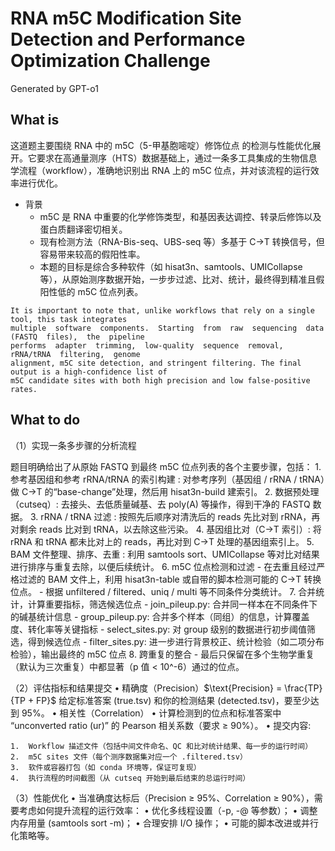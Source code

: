 # RNA m5C Modification Site Detection and Performance Optimization Challenge
Generated by GPT-o1
## What is
这道题主要围绕 RNA 中的 m5C（5-甲基胞嘧啶）修饰位点 的检测与性能优化展开。它要求在高通量测序（HTS）数据基础上，通过一条多工具集成的生物信息学流程（workflow），准确地识别出 RNA 上的 m5C 位点，并对该流程的运行效率进行优化。

- 背景
    - m5C 是 RNA 中重要的化学修饰类型，和基因表达调控、转录后修饰以及蛋白质翻译密切相关。
	- 现有检测方法（RNA-Bis-seq、UBS-seq 等）多基于 C→T 转换信号，但容易带来较高的假阳性率。
	- 本题的目标是综合多种软件（如 hisat3n、samtools、UMICollapse 等），从原始测序数据开始，一步步过滤、比对、统计，最终得到精准且假阳性低的 m5C 位点列表。
    
```
It is important to note that, unlike workflows that rely on a single tool, this task integrates 
multiple  software  components.  Starting  from  raw  sequencing  data  (FASTQ  files),  the  pipeline 
performs  adapter  trimming,  low-quality  sequence  removal,  rRNA/tRNA  filtering,  genome 
alignment, m5C site detection, and stringent filtering. The final output is a high-confidence list of 
m5C candidate sites with both high precision and low false-positive rates. 
```
## What to do


（1）实现一条多步骤的分析流程

题目明确给出了从原始 FASTQ 到最终 m5C 位点列表的各个主要步骤，包括：
	1.	参考基因组和参考 rRNA/tRNA 的索引构建 : 对参考序列（基因组 / rRNA / tRNA）做 C→T 的“base-change”处理，然后用 hisat3n-build 建索引。
	2.	数据预处理（cutseq）: 去接头、去低质量碱基、去 poly(A) 等操作，得到干净的 FASTQ 数据。
	3.	rRNA / tRNA 过滤 : 按照先后顺序对清洗后的 reads 先比对到 rRNA，再对剩余 reads 比对到 tRNA，以去除这些污染。
	4.	基因组比对（C→T 索引）: 将 rRNA 和 tRNA 都未比对上的 reads，再比对到 C→T 处理的基因组索引上。
	5.	BAM 文件整理、排序、去重 : 利用 samtools sort、UMICollapse 等对比对结果进行排序与重复去除，以便后续统计。
	6.	m5C 位点检测和过滤
	    -	在去重且经过严格过滤的 BAM 文件上，利用 hisat3n-table 或自带的脚本检测可能的 C→T 转换位点。
	    -	根据 unfiltered / filtered、uniq / multi 等不同条件分类统计。
	7.	合并统计，计算重要指标，筛选候选位点
	    -	join_pileup.py: 合并同一样本在不同条件下的碱基统计信息
	    -	group_pileup.py: 合并多个样本（同组）的信息，计算覆盖度、转化率等关键指标
	    -	select_sites.py: 对 group 级别的数据进行初步阈值筛选，得到候选位点
	    -	filter_sites.py: 进一步进行背景校正、统计检验（如二项分布检验），输出最终的 m5C 位点
	8.	跨重复的整合
	    -	最后只保留在多个生物学重复（默认为三次重复）中都显著（p 值 < 10^-6）通过的位点。

（2）评估指标和结果提交
	•	精确度（Precision）$\text{Precision} = \frac{TP}{TP + FP}$
        给定标准答案 (true.tsv) 和你的检测结果 (detected.tsv)，要至少达到 95%。
	•	相关性（Correlation）
	•	计算检测到的位点和标准答案中 “unconverted ratio (ur)” 的 Pearson 相关系数（要求 ≥ 90%）。
	•	提交内容:

	1.	Workflow 描述文件（包括中间文件命名、QC 和比对统计结果、每一步的运行时间）
	2.	m5C sites 文件（每个测序数据集对应一个 .filtered.tsv）
	3.	软件或容器打包（如 conda 环境等，保证可复现）
	4.	执行流程的时间截图（从 cutseq 开始到最后结束的总运行时间）

（3）性能优化
	•	当准确度达标后（Precision ≥ 95%、Correlation ≥ 90%），需要考虑如何提升流程的运行效率：
	•	优化多线程设置（-p, -@ 等参数）；
	•	调整内存用量 (samtools sort -m)；
	•	合理安排 I/O 操作；
	•	可能的脚本改进或并行化策略等。
